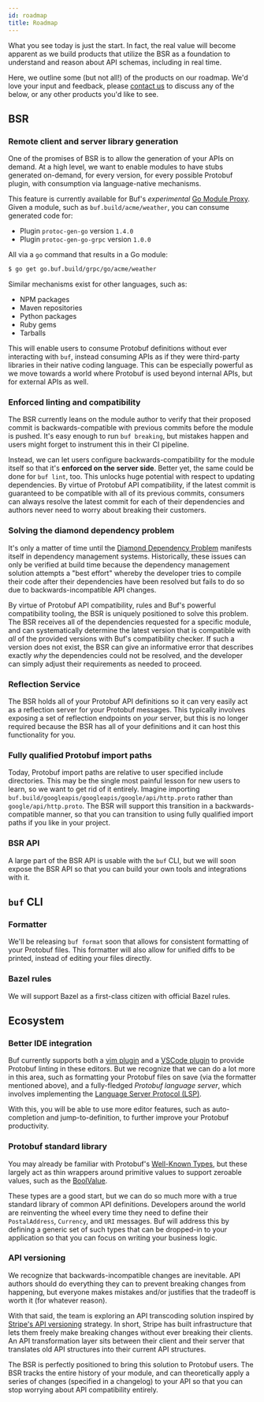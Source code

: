 ```yaml
---
id: roadmap
title: Roadmap
---
```


What you see today is just the start. In fact, the real value will become apparent as we build
products that utilize the BSR as a foundation to understand and reason about API schemas,
including in real time.

Here, we outline some (but not all!) of the products on our roadmap. We'd love your input
and feedback, please [contact us](contact.md) to discuss any of the below, or any other products
you'd like to see.

## BSR

### Remote client and server library generation

One of the promises of BSR is to allow the generation of your APIs on demand. At a high level,
we want to enable modules to have stubs generated on-demand, for every version, for every possible
Protobuf plugin, with consumption via language-native mechanisms.

This feature is currently available for Buf's *experimental* [Go Module Proxy](bsr/remote-generation/overview.md#go-module-proxy).
Given a module, such as `buf.build/acme/weather`, you can consume generated code for:

  - Plugin `protoc-gen-go` version `1.4.0`
  - Plugin `protoc-gen-go-grpc` version `1.0.0`

All via a `go` command that results in a Go module:

```sh
$ go get go.buf.build/grpc/go/acme/weather
```

Similar mechanisms exist for other languages, such as:

  - NPM packages
  - Maven repositories
  - Python packages
  - Ruby gems
  - Tarballs

This will enable users to consume Protobuf definitions without ever interacting with `buf`,
instead consuming APIs as if they were third-party libraries in their native coding
language. This can be especially powerful as we move towards a world where Protobuf is used
beyond internal APIs, but for external APIs as well.

### Enforced linting and compatibility

The BSR currently leans on the module author to verify that their proposed commit is backwards-compatible with previous commits
before the module is pushed. It's easy enough to run `buf breaking`, but mistakes happen and users might forget to instrument
this in their CI pipeline.

Instead, we can let users configure backwards-compatibility for the module itself so that it's **enforced on the server side**.
Better yet, the same could be done for `buf lint`, too. This unlocks huge potential with respect to updating dependencies.
By virtue of Protobuf API compatibility, if the latest commit is guaranteed to be compatible with all of its previous commits,
consumers can always resolve the latest commit for each of their dependencies and authors never need to worry about breaking
their customers.

### Solving the diamond dependency problem

It's only a matter of time until the [Diamond Dependency Problem](https://en.wikipedia.org/wiki/Dependency_hell) manifests itself
in dependency management systems. Historically, these issues can only be verified at build time because the dependency management
solution attempts a "best effort" whereby the developer tries to compile their code after their dependencies have been resolved but
fails to do so due to backwards-incompatible API changes.

By virtue of Protobuf API compatibility, rules and Buf's powerful compatibility tooling, the BSR is uniquely positioned to
solve this problem. The BSR receives all of the dependencies requested for a specific module, and can systematically
determine the latest version that is compatible with *all* of the provided versions with Buf's compatibility checker. If
such a version does not exist, the BSR can give an informative error that describes exactly *why* the dependencies could
not be resolved, and the developer can simply adjust their requirements as needed to proceed.

### Reflection Service

The BSR holds all of your Protobuf API definitions so it can very easily act as a reflection server for your
Protobuf messages. This typically involves exposing a set of reflection endpoints on *your* server, but this
is no longer required because the BSR has all of your definitions and it can host this functionality for you.

### Fully qualified Protobuf import paths

Today, Protobuf import paths are relative to user specified include directories. This may be
the single most painful lesson for new users to learn, so we want to get rid of it entirely.
Imagine importing `buf.build/googleapis/googleapis/google/api/http.proto` rather than `google/api/http.proto`.
The BSR will support this transition in a backwards-compatible manner, so that you can transition
to using fully qualified import paths if you like in your project.

### BSR API

A large part of the BSR API is usable with the `buf` CLI, but we will soon expose the BSR API so that
you can build your own tools and integrations with it.

## `buf` CLI

### Formatter

We'll be releasing `buf format` soon that allows for consistent formatting of your Protobuf files. This formatter will also
allow for unified diffs to be printed, instead of editing your files directly.

### Bazel rules

We will support Bazel as a first-class citizen with official Bazel rules.

## Ecosystem

### Better IDE integration

Buf currently supports both a [vim plugin](https://github.com/bufbuild/vim-buf) and a
[VSCode plugin](https://github.com/bufbuild/vscode-buf) to provide Protobuf linting in these editors.
But we recognize that we can do a lot more in this area, such as formatting your Protobuf files
on save (via the formatter mentioned above), and a fully-fledged *Protobuf language server*, which
involves implementing the [Language Server Protocol (LSP)](https://langserver.org).

With this, you will be able to use more editor features, such as auto-completion and
jump-to-definition, to further improve your Protobuf productivity.

### Protobuf standard library

You may already be familiar with Protobuf's [Well-Known Types](https://developers.google.com/protocol-buffers/docs/reference/google.protobuf),
but these largely act as thin wrappers around primitive values to support zeroable values, such
as the [BoolValue](https://developers.google.com/protocol-buffers/docs/reference/google.protobuf#boolvalue).

These types are a good start, but we can do so much more with a true standard library of common API
definitions. Developers around the world are reinventing the wheel every time they need to define
their `PostalAddress`, `Currency`, and `URI` messages. Buf will address this by defining a generic set of such
types that can be dropped-in to your application so that you can focus on writing your business logic.

### API versioning

We recognize that backwards-incompatible changes are inevitable. API authors should do everything they can to
prevent breaking changes from happening, but everyone makes mistakes and/or justifies that the tradeoff is
worth it (for whatever reason).

With that said, the team is exploring an API transcoding solution inspired by [Stripe's API versioning](https://stripe.com/blog/api-versioning)
strategy. In short, Stripe has built infrastructure that lets them freely make breaking changes without ever
breaking their clients. An API transformation layer sits between their client and their server that translates
old API structures into their current API structures.

The BSR is perfectly positioned to bring this solution to Protobuf users. The BSR tracks the entire history of
your module, and can theoretically apply a series of changes (specified in a changelog) to your API so that
you can stop worrying about API compatibility entirely.
